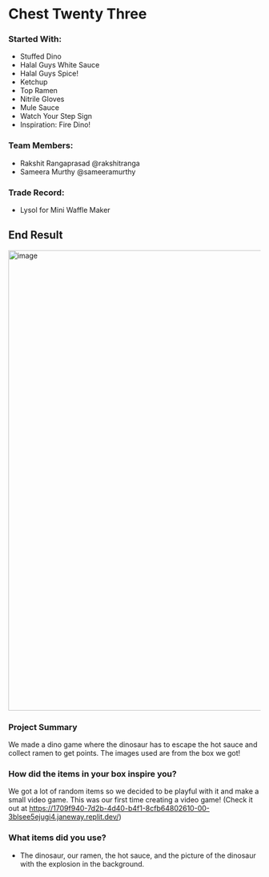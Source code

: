 # Chest Twenty Three

### Started With:
- Stuffed Dino
- Halal Guys White Sauce
- Halal Guys Spice!
- Ketchup
- Top Ramen
- Nitrile Gloves
- Mule Sauce
- Watch Your Step Sign
- Inspiration: Fire Dino!

### Team Members:
- Rakshit Rangaprasad @rakshitranga
- Sameera Murthy @sameeramurthy

### Trade Record:
- Lysol for Mini Waffle Maker

## End Result
<img width="917" alt="image" src="https://github.com/rakshitranga/wonderland/assets/61892635/1c40d143-d9aa-4111-a9e9-3f62488de34b">

### Project Summary
We made a dino game where the dinosaur has to escape the hot sauce and collect ramen to get points. The images used are from the box we got!

### How did the items in your box inspire you?
We got a lot of random items so we decided to be playful with it and make a small video game. This was our first time creating a video game! (Check it out at https://1709f940-7d2b-4d40-b4f1-8cfb64802610-00-3blsee5ejugi4.janeway.replit.dev/)

### What items did you use?
- The dinosaur, our ramen, the hot sauce, and the picture of the dinosaur with the explosion in the background.
